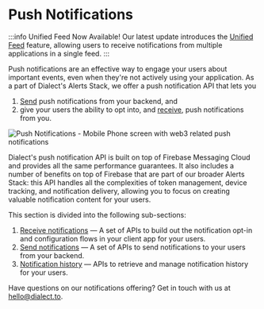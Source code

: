 # Push Notifications

:::info  Unified Feed Now Available!
Our latest update introduces the [Unified Feed](../unified-feed.md) feature, allowing users to receive notifications from multiple applications in a single feed. 
:::

Push notifications are an effective way to engage your users about important events, even when they're not actively
using your application. As a part of Dialect's Alerts Stack, we offer a push notification API that lets you

1. [Send](./send-push-notifications.md) push notifications from your backend, and
2. give your users the ability to opt into, and [receive](./receive-push-notifications.mdx), push notifications from you.

![Push Notifications - Mobile Phone screen with web3 related push notifications](/img/push-notifications.png)

Dialect's push notification API is built on top of Firebase Messaging Cloud and provides all the same performance
guarantees. It also includes a number of benefits on top of Firebase that are part of our broader Alerts Stack: this API
handles all the complexities of token management, device tracking, and notification delivery, allowing you to focus on
creating valuable notification content for your users.

This section is divided into the following sub-sections:

1. [Receive notifications](receive-push-notifications.mdx) — A set of APIs to build out the notification opt-in and
   configuration flows in your client app for your users.
2. [Send notifications](./send-push-notifications.md) — A set of APIs to send notifications to your users from your
   backend.
3. [Notification history](./notification-history.md) — APIs to retrieve and manage notification history for your users.

Have questions on our notifications offering? Get in touch with us at hello@dialect.to.
